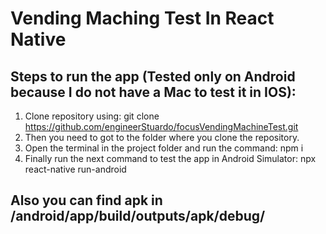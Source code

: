 # Vending Maching Test In React Native

## Steps to run the app (Tested only on Android because I do not have a Mac to test it in IOS):

1. Clone repository using: git clone https://github.com/engineerStuardo/focusVendingMachineTest.git
2. Then you need to got to the folder where you clone the repository.
3. Open the terminal in the project folder and run the command: npm i
4. Finally run the next command to test the app in Android Simulator: npx react-native run-android

## Also you can find apk in /android/app/build/outputs/apk/debug/
